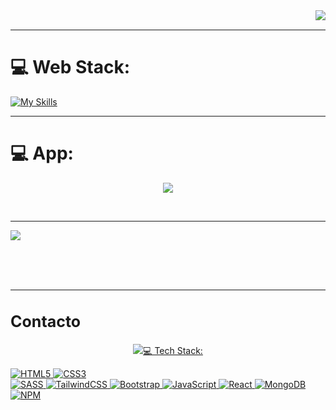 <img align="right" src="https://visitor-badge.laobi.icu/badge?page_id=giovanijimenez.giovanijimenez"/>

<br>
<hr>

# 💻 Web Stack:
[![My Skills](https://skillicons.dev/icons?i=js,html,css,bootstrap,tailwind)](https://skillicons.dev)
<br>
<hr>

# 💻 App:
<p align="center">
  <a href="https://skillicons.dev">
    <img src="https://skillicons.dev/icons?i=swift,java,py,c,firebase,linux,npm,docker,mysql,git,postman" />
  </a>
</p>

<br>
<hr>

<p aling="center">
  <a>
    <img src="https://skillicons.dev/icons?i=figma,ai,ps,ae,pr,blender,idea,obsidianxd" />
  </a>
</p>

<br/><br/><br/>
<hr/>

<h2 style="font-size:25px; text-color: blue;">Contacto</h2>
<p align="center">
  <a href="mailto:giovanijimenez114@gmail.com">
    <img src="https://skillicons.dev/icons?i=gmail" target="_blank/>
  </a>
</p>

<br/><br/><br/>
<hr/>

<br>
<hr>

# 💻 Tech Stack:
![HTML5](https://img.shields.io/badge/html5-%23E34F26.svg?style=for-the-badge&logo=html5&logoColor=white) 
![CSS3](https://img.shields.io/badge/css3-%231572B6.svg?style=for-the-badge&logo=css3&logoColor=white)  
![SASS](https://img.shields.io/badge/SASS-hotpink.svg?style=for-the-badge&logo=SASS&logoColor=white) 
![TailwindCSS](https://img.shields.io/badge/tailwindcss-%2338B2AC.svg?style=for-the-badge&logo=tailwind-css&logoColor=white) 
![Bootstrap](https://img.shields.io/badge/bootstrap-%23563D7C.svg?style=for-the-badge&logo=bootstrap&logoColor=white) 
![JavaScript](https://img.shields.io/badge/javascript-%23323330.svg?style=for-the-badge&logo=javascript&logoColor=%23F7DF1E) 
![React](https://img.shields.io/badge/react-%2320232a.svg?style=for-the-badge&logo=react&logoColor=%2361DAFB) 
![MongoDB](https://img.shields.io/badge/MongoDB-%234ea94b.svg?style=for-the-badge&logo=mongodb&logoColor=white)
![NPM](https://img.shields.io/badge/NPM-%23CB3837.svg?style=for-the-badge&logo=npm&logoColor=white)


<!--
**giovanijimenez/giovanijimenez** is a ✨ _special_ ✨ repository because its `README.md` (this file) appears on your GitHub profile.

Here are some ideas to get you started:

- 🔭 I’m currently working on ...
- 🌱 I’m currently learning ...
- 👯 I’m looking to collaborate on ...
- 🤔 I’m looking for help with ...
- 💬 Ask me about ...
- 📫 How to reach me: ...
- 😄 Pronouns: ...
- ⚡ Fun fact: ...
-->
